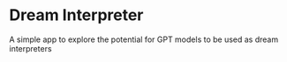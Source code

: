 # Dream Interpreter
A simple app to explore the potential for GPT models to be used as dream interpreters
